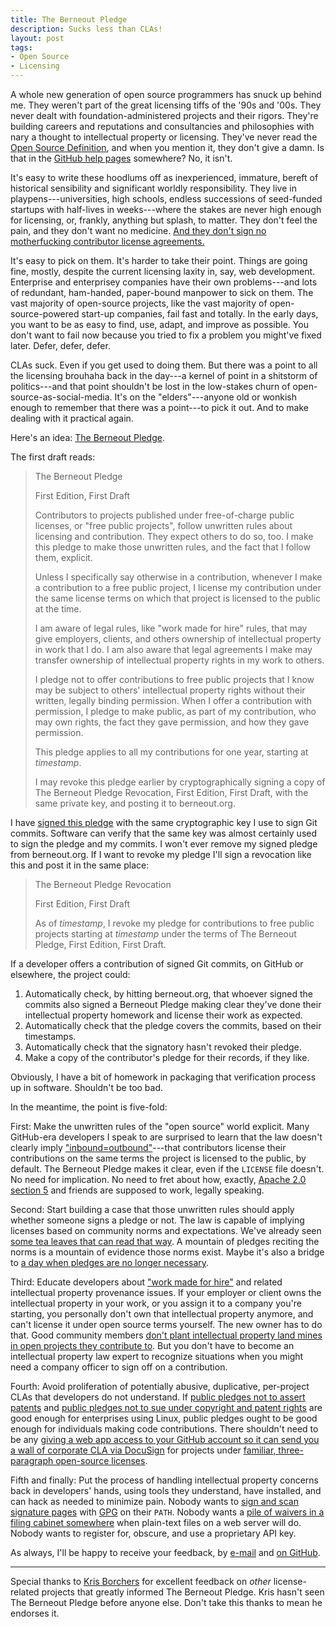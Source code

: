 ```yaml
---
title: The Berneout Pledge
description: Sucks less than CLAs!
layout: post
tags:
- Open Source
- Licensing
---
```


A whole new generation of open source programmers has snuck up behind me.  They weren't part of the great licensing tiffs of the '90s and '00s.  They never dealt with foundation-administered projects and their rigors.  They're building careers and reputations and consultancies and philosophies with nary a thought to intellectual property or licensing.  They've never read the [Open Source Definition](https://opensource.org/osd), and when you mention it, they don't give a damn.  Is that in the [GitHub help pages](https://opensource.org/osd) somewhere?  No, it isn't.

It's easy to write these hoodlums off as inexperienced, immature, bereft of historical sensibility and significant worldly responsibility.  They live in playpens---universities, high schools, endless successions of seed-funded startups with half-lives in weeks---where the stakes are never high enough for licensing, or, frankly, anything but splash, to matter.  They don't feel the pain, and they don't want no medicine. [And they don't sign no motherfucking contributor license agreements.](https://plus.google.com/u/0/+gregkroahhartman/posts/NstZfwXbAti)

It's easy to pick on them.  It's harder to take their point.  Things are going fine, mostly, despite the current licensing laxity in, say, web development.  Enterprise and enterprisey companies have their own problems---and lots of redundant, ham-handed, paper-bound manpower to sick on them.  The vast majority of open-source projects, like the vast majority of open-source-powered start-up companies, fail fast and totally.  In the early days, you want to be as easy to find, use, adapt, and improve as possible.  You don't want to fail now because you tried to fix a problem you might've fixed later.  Defer, defer, defer.

CLAs suck.  Even if you get used to doing them.  But there was a point to all the licensing brouhaha back in the day---a kernel of point in a shitstorm of politics---and that point shouldn't be lost in the low-stakes churn of open-source-as-social-media.  It's on the "elders"---anyone old or wonkish enough to remember that there was a point---to pick it out.  And to make dealing with it practical again.

Here's an idea: [The Berneout Pledge](http://github.com/berneout/berneout-pledge).

<!--jump-->

The first draft reads:

> The Berneout Pledge
>
> First Edition, First Draft
>
> Contributors to projects published under free-of-charge public licenses, or "free public projects", follow unwritten rules about licensing and contribution.  They expect others to do so, too.  I make this pledge to make those unwritten rules, and the fact that I follow them, explicit.
>
> Unless I specifically say otherwise in a contribution, whenever I make a contribution to a free public project, I license my contribution under the same license terms on which that project is licensed to the public at the time.
>
> I am aware of legal rules, like "work made for hire" rules, that may give employers, clients, and others ownership of intellectual property in work that I do.  I am also aware that legal agreements I make may transfer ownership of intellectual property rights in my work to others.
>
> I pledge not to offer contributions to free public projects that I know may be subject to others' intellectual property rights without their written, legally binding permission.  When I offer a contribution with permission, I pledge to make public, as part of my contribution, who may own rights, the fact they gave permission, and how they gave permission.
>
> This pledge applies to all my contributions for one year, starting at _timestamp_.
>
> I may revoke this pledge earlier by cryptographically signing a copy of The Berneout Pledge Revocation, First Edition, First Draft, with the same private key, and posting it to berneout.org.

I have [signed this pledge](http://berneout.org/pledges/4866-DED9-D6E8-FA79-5EA5-BB5C-CBBF-167E-84DF-DD08/2016-04-18T01:37+0000.txt) with the same cryptographic key I use to sign Git commits.  Software can verify that the same key was almost certainly used to sign the pledge and my commits.  I won't ever remove my signed pledge from berneout.org.  If I want to revoke my pledge I'll sign a revocation like this and post it in the same place:

> The Berneout Pledge Revocation
>
> First Edition, First Draft
>
> As of _timestamp_, I revoke my pledge for contributions to free public projects starting at _timestamp_ under the terms of The Berneout Pledge, First Edition, First Draft.

If a developer offers a contribution of signed Git commits, on GitHub or elsewhere, the project could:

1. Automatically check, by hitting berneout.org, that whoever signed the commits also signed a Berneout Pledge making clear they've done their intellectual property homework and license their work as expected.
2. Automatically check that the pledge covers the commits, based on their timestamps.
3. Automatically check that the signatory hasn't revoked their pledge.
4. Make a copy of the contributor's pledge for their records, if they like.

Obviously, I have a bit of homework in packaging that verification process up in software.  Shouldn't be too bad.

In the meantime, the point is five-fold:

First: Make the unwritten rules of the "open source" world explicit.  Many GitHub-era developers I speak to are surprised to learn that the law doesn't clearly imply ["inbound=outbound"](https://opensource.com/law/11/7/trouble-harmony-part-1)---that contributors license their contributions on the same terms the project is licensed to the public, by default.  The Berneout Pledge makes it clear, even if the `LICENSE` file doesn't.  No need for implication.  No need to fret about how, exactly, [Apache 2.0 section 5](https://www.apache.org/licenses/LICENSE-2.0.html#contributions) and friends are supposed to work, legally speaking.

Second: Start building a case that those unwritten rules should apply whether someone signs a pledge or not.  The law is capable of implying licenses based on community norms and expectations.  We've already seen [some tea leaves that can read that way](https://en.wikipedia.org/wiki/Jacobsen%5fv.%5fKatzer).  A mountain of pledges reciting the norms is a mountain of evidence those norms exist.  Maybe it's also a bridge to [a day when pledges are no longer necessary](https://sfconservancy.org/blog/2014/jun/09/do-not-need-cla/).

Third: Educate developers about ["work made for hire"](http://worksmadeforhire.com/) and related intellectual property provenance issues.  If your employer or client owns the intellectual property in your work, or you assign it to a company you're starting, you personally don't own that intellectual property anymore, and can't license it under open source terms yourself.  The new owner has to do that.  Good community members [don't plant intellectual property land mines in open projects they contribute to](http://www.rosenlaw.com/html/GL14.pdf).  But you don't have to become an intellectual property law expert to recognize situations when you might need a company officer to sign off on a contribution.

Fourth: Avoid proliferation of potentially abusive, duplicative, per-project CLAs that developers do not understand.  If [public pledges not to assert patents](http://www.patent-commons.org/) and [public pledges not to sue under copyright and patent rights](https://www.kernel.org/pub/linux/kernel/COPYING) are good enough for enterprises using Linux, public pledges ought to be good enough for individuals making code contributions.  There shouldn't need to be any [giving a web app access to your GitHub account so it can send you a wall of corporate CLA via DocuSign](https://cla.microsoft.com/) for projects under [familiar, three-paragraph open-source licenses](https://github.com/Microsoft/ChakraCore/blob/master/LICENSE.txt).

Fifth and finally: Put the process of handling intellectual property concerns back in developers' hands, using tools they understand, have installed, and can hack as needed to minimize pain.  Nobody wants to [sign and scan signature pages](https://www.fsf.org/blogs/licensing/fsf-to-begin-accepting-scanned-signatures-for-copyright-assignments-from-india) with [GPG](https://www.gnupg.org) on their `PATH`.  Nobody wants a [pile of waivers in a filing cabinet somewhere](https://www.sqlite.org/copyright.html) when plain-text files on a web server will do.  Nobody wants to register for, obscure, and use a proprietary API key.


As always, I'll be happy to receive your feedback, by [e-mail](mailto:kyle@kemitchell.com) and [on GitHub](https://github.com/berneout/berneout-pledge).

---

Special thanks to [Kris Borchers](https://github.com/kborchers) for excellent feedback on _other_ license-related projects that greatly informed The Berneout Pledge.  Kris hasn't seen The Berneout Pledge before anyone else.  Don't take this thanks to mean he endorses it.
